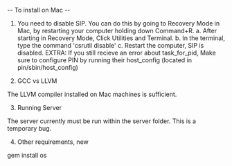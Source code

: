 -- To install on Mac --
1. You need to disable SIP. You can do this by going to Recovery Mode in Mac, by restarting your computer holding down Command+R.
   a. After starting in Recovery Mode, Click Utilities and Terminal.
   b. In the terminal, type the command 'csrutil disable'
   c. Restart the computer, SIP is disabled.
   EXTRA: If you still recieve an error about task_for_pid, Make sure
   to configure PIN by running their host_config (located in
   pin/sbin/host_config)

2. GCC vs LLVM

The LLVM compiler installed on Mac machines is sufficient.

3. Running Server

The server currently must be run within the server folder. This is a temporary bug.

4. Other requirements, new

gem install os
